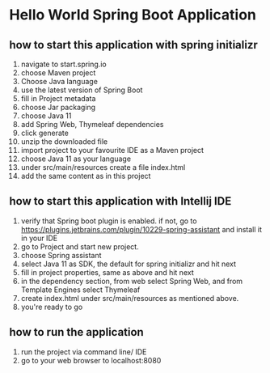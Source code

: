 # Hello World Spring Boot Application

## how to start this application with spring initializr

1. navigate to start.spring.io
2. choose Maven project
3. Choose Java language
4. use the latest version of Spring Boot
5. fill in Project metadata
6. choose Jar packaging
7. choose Java 11
8. add Spring Web, Thymeleaf dependencies
9. click generate
10. unzip the downloaded file
11. import project to your favourite IDE as a Maven project
12. choose Java 11 as your language
13. under src/main/resources create a file index.html 
14. add the same content as in this project

## how to start this application with Intellij IDE

1. verify that Spring boot plugin is enabled. if not, go to https://plugins.jetbrains.com/plugin/10229-spring-assistant and install it in your IDE
2. go to Project and start new project.
3. choose Spring assistant
4. select Java 11 as SDK, the default for spring initializr and hit next
5. fill in project properties, same as above and hit next
6. in the dependency section, from web select Spring Web, and from Template Engines select Thymeleaf
7. create index.html under src/main/resources as mentioned above.
8. you're ready to go

## how to run the application
1. run the project via command line/ IDE
2. go to your web browser to localhost:8080

 
